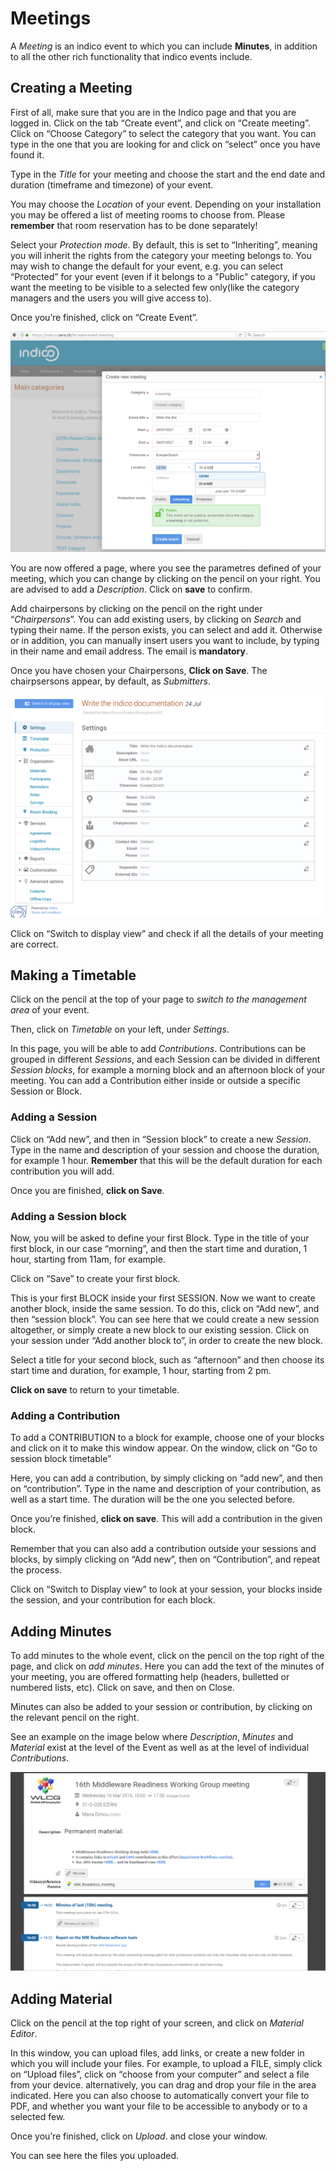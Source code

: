 Meetings
========
A _Meeting_ is an indico event to which you can include **Minutes**, in addition to all the other rich functionality that indico events include.


Creating a Meeting
------------------

First of all, make sure that you are in the Indico page and that you are logged in.
Click on the tab “Create event”, and click on “Create meeting”.
Click on “Choose Category” to select the category that you want. You can type in the one that you are looking for and click on “select” once you have found it.

Type in the _Title_ for your meeting and choose the start and the end date and duration (timeframe and timezone) of your event. 

You may choose the _Location_ of your event. Depending on your installation you may be offered a list of meeting rooms to choose from. Please **remember** that room reservation has to be done separately!

Select your _Protection mode_. By default, this is set to “Inheriting”, meaning you will inherit the rights from the category your meeting belongs to. You may wish to change the default for your event, e.g. you can select “Protected” for your event (even if it belongs to a "Public" category, if you want the meeting to be visible to a selected few only(like the category managers and the users you will give access to).

Once you’re finished, click on “Create Event”.

![](/assets/create-meeting.png)

You are now offered a page, where you see the parametres defined of your meeting, which you can change by clicking on the pencil on your right. You are advised to add a _Description_. Click on **save** to confirm.

Add chairpersons by clicking on the pencil on the right under “_Chairpersons_”.
You can add existing users, by clicking on _Search_ and typing their name. If the person exists, you can select and add it.
Otherwise or in addition, you can manually insert users you want to include, by typing in their name and email address. The email is **mandatory**. 

Once you have chosen your Chairpersons, **Click on Save**. The chairpsersons appear, by default, as _Submitters_.

![](/assets/define-meeting.png)

Click on “Switch to display view” and check if all the details of your meeting are correct.

Making a Timetable
------------------

Click on the pencil at the top of your page to _switch to the management area_ of your event.

Then, click on _Timetable_ on your left, under _Settings_.

In this page, you will be able to add _Contributions_. 
Contributions can be grouped in different _Sessions_, and 
each Session can be divided in different _Session blocks_, 
for example a morning block and an afternoon block of your meeting.
You can add a Contribution either inside or outside a specific Session or Block.

### Adding a Session

Click on “Add new”, and then in “Session block” to create a new _Session_.
Type in the name and description of your session and choose the duration, for example 1 hour. **Remember** that this will be the default duration for each contribution you will add.

Once you are finished, **click on Save**.

### Adding a Session block

Now, you will be asked to define your first Block.
Type in the title of your first block, in our case “morning”, and then the start time and duration, 1 hour, starting from 11am, for example.

Click on “Save” to create your first block. 

This is your first BLOCK inside your first SESSION.
Now we want to create another block, inside the same session.
To do this, click on “Add new”, and then “session block”. 
You can see here that we could create a new session altogether, or simply create a new block to our existing session. 
Click on your session under “Add another block to”, in order to create the new block. 

Select a title for your second block, such as “afternoon” and then choose its start time and duration, for example, 1 hour, starting from 2 pm.

**Click on save** to return to your timetable.

### Adding a Contribution

To add a CONTRIBUTION to a block for example, choose one of your blocks and click on it to make this window appear. 
On the window, click on “Go to session block timetable”

Here, you can add a contribution, by simply clicking on “add new”, and then on “contribution”.
Type in the name and description of your contribution, as well as a start time. The duration will be the one you selected before.

Once you’re finished, **click on save**. This will add a contribution in the given block.



Remember that you can also add a contribution outside your sessions and blocks, by simply clicking on “Add new”, then on “Contribution”, and repeat the process.



Click on “Switch to Display view” to look at your session, your blocks inside the session, and your contribution for each block.

Adding Minutes 
---------------

To add minutes to the whole event, click on the pencil on the top right of the page, and click on _add minutes_.
Here you can add the text of the minutes of your meeting, you are offered formatting help (headers, bulletted or numbered lists, etc).
Click on save, and then on Close. 

Minutes can also be added to your session or contribution, by clicking on the relevant pencil on the right. 

See an example on the image below where _Description_, _Minutes_ and _Material_ exist at the level of the Event as well as at the level of individual _Contributions_.

![](/assets/material-meeting.png)

Adding Material
---------------

Click on the pencil at the top right of your screen, and click on _Material Editor_.

In this window, you can upload files, add links, or create a new folder in which you will include your files.
For example, to upload a FILE, simply click on “Upload files”, click on “choose from your computer” and select a file from your device. alternatively, you can drag and drop your file in the area indicated.
Here you can also choose to automatically convert your file to PDF, and whether you want your file to be accessible to anybody or to a selected few.

Once you’re finished, click on _Upload_. and close your window.


You can see here the files you uploaded.
